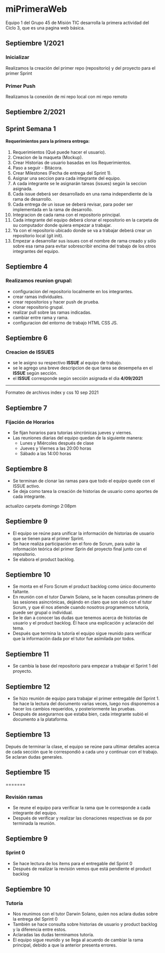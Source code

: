 # miPrimeraWeb
Equipo 1 del Grupo 45 de Misión TIC desarrolla la primera actividad del Ciclo 3, que es una pagina web básica.

## Septiembre 1/2021

### Inicializar

Realizamos la creación del primer repo (repositorio) y del proyecto para el primer Sprint

### Primer Push

Realizamos la conexión de mi repo local con mi repo remoto

## Septiembre 2/2021

## Sprint Semana 1

#### Requerimientos para la primera entrega:

1. Requerimientos (Qué puede hacer el usuario).
2. Creacion de la maqueta (Mockup).
3. Crear Historias de usuario basadas en los Requerimientos. 
4. Paso a seguir - Bitácora.
5. Crear Milestones (Fecha de entrega del Sprint 1).
6. Asignar una seccion para cada integrante del equipo.
7. A cada integrante se le asignarán tareas (issues) según la seccion asignada.
8. Cada issue deberá ser desarrollado en una rama independiente de la rama de desarrollo.
9. Cada entrega de un issue se deberá revisar, para poder ser implementada en la rama de desarrollo.
10. Integracion de cada rama con el repositorio principal.
11. Cada integrante del equipo deberá clonar el repositorio en la carpeta de su computador donde quiera empezar a trabajar.
12. Ya con el repositorio ubicado donde se va a trabajar deberá crear un repositorio local (git init).
13. Empezar a desarrollar sus issues con el nombre de rama creado y sólo sobre esa rama para evitar sobrescribir encima del trabajo de los otros integrantes del equipo.

## Septiembre 4

### Realizamos reunion grupal:

- configuracion del repositorio localmente en los integrantes.
- crear ramas individuales.
- crear repositorios y hacer push de prueba.
- clonar repositorio grupal.
- realizar pull sobre las ramas indicadas.
- cambiar entre rama y rama.
- configuracion del entorno de trabajo HTML CSS JS.


## Septiembre 6

### Creacion de ISSUES

- se le asigno su respectivo **ISSUE** al equipo de trabajo.
- se le agrego una breve descripcion de que tarea se desempeña en el **ISSUE** según sección.
- el **ISSUE** corresponde según sección asignada el dia **4/09/2021**

----------------------------------------------------------------------------------------

Formateo de archivos index y css 10 sep 2021


## Septiembre 7

### Fijación de Horarios

* Se fijan horarios para tutorias sincrónicas jueves y viernes.
* Las reuniones diarias del equipo quedan de la siguiente manera:
    - Lunes y Miércoles después de clase
    - Jueves y Viernes a las 20:00 horas
    - Sábado a las 14:00 horas


## Septiembre 8


* Se terminan de clonar las ramas para que todo el equipo quede con el ISSUE activo.
* Se deja como tarea la creación de historias de usuario como aportes de cada integrante.

actualizo carpeta domingo 2:08pm

## Septiembre 9

* El equipo se reúne para unificar la información de historias de usuario que se tienen para el primer Sprint.
* Se hace realiza participación en el foro de Scrum, para subir la información teórica del primer Sprin del proyecto final junto con el repositorio.
* Se elabora el product backlog.

## Septiembre 10

* Se monta en el Foro Scrum el product backlog como único documento faltante.
* En reunión con el tutor Darwin Solano, se le hacen consultas primero de las sesiones asincrónicas, dejándo en claro que son solo con el tutor Scrum, y que él nos atiende cuando nosotros programemos tutoría, puede ser grupal o individual.
* Se le dan a conocer las dudas que tenemos acerca de historias de usuario y el product backlog. Él hace una explicación y aclaración del tema.
* Después que termina la tutoría el equipo sigue reunido para verificar que la información dada por el tutor fue asimilada por todos.

## Septiembre 11

* Se cambia la base del repositorio para empezar a trabajar el Sprint 1 del proyecto.

## Septiembre 12

* Se hizo reunión de equipo para trabajar el primer entregable del Sprint 1. Se hace la lectura del documento varias veces, luego nos disponemos a hacer los cambios requeridos, y posteriormente las pruebas.
* Después de asegurarnos que estaba bien, cada integrante subió el documento a la plataforma.

## Septiembre 13

Depués de terminar la clase, el equipo se reúne para ultimar detalles acerca de cada sección que le correspondió a cada uno y continuar con el trabajo. Se aclaran dudas generales.


## Septiembre 15
=======
### Revisión ramas

* Se reune el equipo para verificar la rama que le corresponde a cada integrante del equipo.
* Después de verificar y realizar las clonaciones respectivas se da por terminada la reunión.


## Septiembre 9

### Sprint 0

* Se hace lectura de los ítems para el entregable del Sprint 0
* Después de realizar la revisión vemos que está pendiente el product backlog


## Septiembre 10

### Tutoría

* Nos reunimos con el tutor Darwin Solano, quien nos aclara dudas sobre la entrega del Sprint 0
* También se hace consulta sobre historias de usuario y product backlog y la diferencia entre estos.
* Aclaradas las dudas terminamos tutoría.
* El equipo sigue reunido y se llega al acuerdo de cambiar la rama principal, debido a que la anterior presenta errores.





